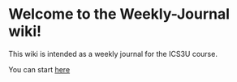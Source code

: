 # Welcome to the Weekly-Journal wiki!
This wiki is intended as a weekly journal for the ICS3U course.

You can start [here](https://github.com/WhyNot180/Weekly-Journal/wiki/Week-1)
